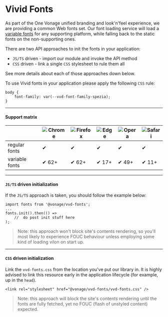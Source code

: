 # Vivid Fonts

As part of the One Vonage unified branding and look'n'feel experience, we are providing a common Web fonts set.
Our font loading service will load a [variable fonts](https://developer.mozilla.org/en-US/docs/Web/CSS/CSS_Fonts/Variable_Fonts_Guide) for any supporting platform, while falling back to the static fonts on the non-supporting ones.

There are two API approaches to init the fonts in your application:
* `JS/TS` driven - import our module and invoke the API method
* `CSS` driven - link a single `CSS` stylesheet to rule them all

See more details about each of those approaches down below.

To use Vivid fonts in your application please apply the following `CSS` rule:
```
body {
	font-family: var(--vvd-font-family-spezia);
}
```

---

#### Support matrix

| | ![Chrome](https://raw.githubusercontent.com/alrra/browser-logos/master/src/chrome/chrome_32x32.png) | ![Firefox](https://raw.githubusercontent.com/alrra/browser-logos/master/src/firefox/firefox_32x32.png) | ![Edge](https://raw.githubusercontent.com/alrra/browser-logos/master/src/edge/edge_32x32.png) | ![Opera](https://raw.githubusercontent.com/alrra/browser-logos/master/src/opera/opera_32x32.png) | ![Safari](https://raw.githubusercontent.com/alrra/browser-logos/master/src/safari/safari_32x32.png) |
| - | - | - | - | - | - |
regular fonts | ✔ | ✔ | ✔ | ✔ | ✔ |
variable fonts | ✔ 62+ | ✔ 62+ | ✔ 17+ | ✔ 49+ | ✔ 11+ | 

---

#### `JS/TS` driven initialization
If the `JS/TS` approach is taken, you should follow the example below:

```
import fonts from '@vonage/vvd-fonts';
...
fonts.init().then(() =>
	//	do post init stuff here
);
```

> Note: this approach won't block site's contents rendering, so you'll most likely to experience FOUC behaviour unless employing some kind of loading vilon on start up.
---

#### `CSS` driven initialization
Link the `vvd-fonts.css` from the location you've put our library in.
It is highly advised to link this resource early in the application lifecycle (for example, up in the `head`).

```
<link rel="stylesheet" href="@vonage/vvd-fonts/vvd-fonts.css" />
```

> Note: this approach will block the site's contents rendering until the fonts are fully fetched, yet no FOUC (flash of unstyled content) expected.

